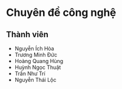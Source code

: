 # Chuyên đề công nghệ

## Thành viên
- Nguyễn Ích Hòa
- Trương Minh Đức
- Hoàng Quang Hùng
- Huỳnh Ngọc Thuật
- Trần Như Trí
- Nguyễn Thái Lộc